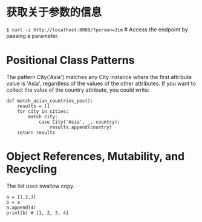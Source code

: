 # 获取关于参数的信息
`$ curl -i http://localhost:8080/?person=Jim` # Access the endpoint by passing a parameter.

# Positional Class Patterns

The pattern City('Asia') matches any City instance where the first attribute value
is 'Asia', regardless of the values of the other attributes.
If you want to collect the value of the country attribute, you could write:
```
def match_asian_countries_pos(): 
    results = []
    for city in cities: 
        match city:
            case City('Asia', _, country):
                results.append(country)
    return results
```


# Object References, Mutability, and Recycling
The list uses swallow copy.
```
a = [1,2,3]
b = a
a.append(4)
print(b) # [1, 2, 3, 4]
```
